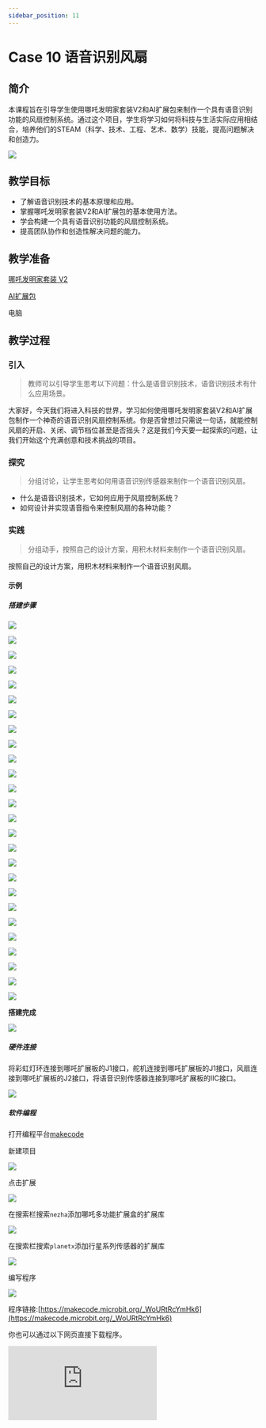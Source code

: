 ```yaml
---
sidebar_position: 11
---
```


# Case 10 语音识别风扇


## 简介

本课程旨在引导学生使用哪吒发明家套装V2和AI扩展包来制作一个具有语音识别功能的风扇控制系统。通过这个项目，学生将学习如何将科技与生活实际应用相结合，培养他们的STEAM（科学、技术、工程、艺术、数学）技能，提高问题解决和创造力。

![](./images/ai-accessories-pack-case-10-01.png)

## 教学目标

- 了解语音识别技术的基本原理和应用。
- 掌握哪吒发明家套装V2和AI扩展包的基本使用方法。
- 学会构建一个具有语音识别功能的风扇控制系统。
- 提高团队协作和创造性解决问题的能力。

## 教学准备

[哪吒发明家套装 V2](https://www.elecfreaks.com/nezha-inventor-s-kit-v2-for-micro-bit.html)

[AI扩展包](https://www.elecfreaks.com/nezha-inventor-s-kit-v2-for-micro-bit.html)

电脑

## 教学过程

### 引入

>教师可以引导学生思考以下问题：什么是语音识别技术，语音识别技术有什么应用场景。

大家好，今天我们将进入科技的世界，学习如何使用哪吒发明家套装V2和AI扩展包制作一个神奇的语音识别风扇控制系统。你是否曾想过只需说一句话，就能控制风扇的开启、关闭、调节档位甚至是否摇头？这是我们今天要一起探索的问题，让我们开始这个充满创意和技术挑战的项目。

### 探究

>分组讨论，让学生思考如何用语音识别传感器来制作一个语音识别风扇。

- 什么是语音识别技术，它如何应用于风扇控制系统？
- 如何设计并实现语音指令来控制风扇的各种功能？

### 实践

>分组动手，按照自己的设计方案，用积木材料来制作一个语音识别风扇。

按照自己的设计方案，用积木材料来制作一个语音识别风扇。

#### 示例

##### 搭建步骤

![](./images/ai-accessories-pack-step-10-01.png)

![](./images/ai-accessories-pack-step-10-02.png)

![](./images/ai-accessories-pack-step-10-03.png)

![](./images/ai-accessories-pack-step-10-04.png)

![](./images/ai-accessories-pack-step-10-05.png)

![](./images/ai-accessories-pack-step-10-06.png)

![](./images/ai-accessories-pack-step-10-07.png)

![](./images/ai-accessories-pack-step-10-08.png)

![](./images/ai-accessories-pack-step-10-09.png)

![](./images/ai-accessories-pack-step-10-10.png)

![](./images/ai-accessories-pack-step-10-11.png)

![](./images/ai-accessories-pack-step-10-12.png)

![](./images/ai-accessories-pack-step-10-13.png)

![](./images/ai-accessories-pack-step-10-14.png)

![](./images/ai-accessories-pack-step-10-15.png)

![](./images/ai-accessories-pack-step-10-16.png)

![](./images/ai-accessories-pack-step-10-17.png)

![](./images/ai-accessories-pack-step-10-18.png)

![](./images/ai-accessories-pack-step-10-19.png)

![](./images/ai-accessories-pack-step-10-20.png)

![](./images/ai-accessories-pack-step-10-21.png)

![](./images/ai-accessories-pack-step-10-22.png)

![](./images/ai-accessories-pack-step-10-23.png)

![](./images/ai-accessories-pack-step-10-24.png)

![](./images/ai-accessories-pack-step-10-25.png)

![](./images/ai-accessories-pack-step-10-26.png)



**搭建完成**

![](./images/ai-accessories-pack-case-01-01.png)

##### 硬件连接

将彩虹灯环连接到哪吒扩展板的J1接口，舵机连接到哪吒扩展板的J1接口，风扇连接到哪吒扩展板的J2接口，将语音识别传感器连接到哪吒扩展板的IIC接口。

 ![](./images/ai-accessories-pack-case-10-02.png)

##### 软件编程

打开编程平台[makecode](https://makecode.microbit.org/#)

新建项目

![](./images/ai-accessories-pack-case-01-03.png)

点击扩展

![](./images/ai-accessories-pack-case-01-04.png)

在搜索栏搜索`nezha`添加哪吒多功能扩展盒的扩展库

![](./images/ai-accessories-pack-case-01-06.png)

在搜索栏搜索`planetx`添加行星系列传感器的扩展库

![](./images/ai-accessories-pack-case-01-07.png)

编写程序

![](./images/ai-accessories-pack-case-10-08.png)


程序链接:[https://makecode.microbit.org/_WoURtRcYmHk6](https://makecode.microbit.org/_WoURtRcYmHk6)

你也可以通过以下网页直接下载程序。

<div
    style={{
        position: 'relative',
        paddingBottom: '60%',
        overflow: 'hidden',
    }}
>
    <iframe
        src="https://makecode.microbit.org/_WoURtRcYmHk6"
        frameborder="0"
        sandbox="allow-popups allow-forms allow-scripts allow-same-origin"
        style={{
            position: 'absolute',
            width: '100%',
            height: '100%',
        }}
    />
</div>


### 团队合作与展示

学生分成小组，共同完成案例的制作和程序编写。

鼓励学生之间相互合作、交流和分享经验。

每个小组有机会向其他小组展示他们制作的案例。

#### 示例案例效果

通过语音即可控制风扇的开启、关闭、档位、是否摇头等功能。

![](./images/ai-accessories-pack-case-10.gif)

### 反思

>分组分享，让每组的学生分享自己的制作过程和心得，总结自己遇到的问题和解决办法，评价自己的优点和不足。

### 扩展知识

*** 语音识别技术的基本原理 ***

语音识别技术，也被称为自动语音识别（Automatic Speech Recognition，ASR），是一种用于将人类语音转换为文本或命令的技术。其原理涉及多个步骤和复杂的模型，以下是语音识别技术的基本原理：

音频输入：语音识别系统首先接收到来自麦克风或音频文件的声音信号。这个信号是连续的模拟波形。

预处理：在分析语音之前，通常需要进行预处理。这包括去噪，降低背景噪音的影响，以及进行语音信号的分帧，将连续的声音信号分割成短时间段的帧。

特征提取：从每个音频帧中提取特征。常用的特征包括梅尔频率倒谱系数（MFCC）和声学特征。这些特征表示声音的频率、能量和声学特性。

声学模型：使用声学模型来匹配音频特征与语音单位（音素）之间的关系。声学模型通常基于深度学习技术，如循环神经网络（RNN）或卷积神经网络（CNN），以学习音频特征与文本之间的映射关系。

语言模型：在语音转文本的过程中，语言模型考虑了词汇、语法和语境，以确定哪些词可能在特定上下文中出现。这有助于提高识别的准确性，特别是在有歧义的情况下。

解码器：解码器使用声学模型和语言模型，以及音频特征序列，来生成最可能的文本序列。这个过程被称为声学解码。

后处理：生成的文本可能包含错误，因此通常需要进行后处理，例如纠错和语法校正，以提高识别结果的质量。

输出结果：最终，语音识别系统输出识别出的文本或指令，以供应用程序或系统使用。

总的来说，语音识别技术基于声音特征的提取和深度学习模型的应用，通过模式匹配和语言模型来将声音转化为文本。这种技术在自然语言处理、智能助手、语音控制系统、语音翻译等领域具有广泛的应用。
